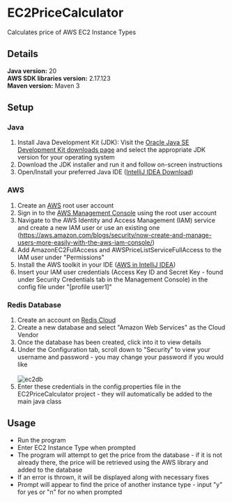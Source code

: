# EC2PriceCalculator
Calculates price of AWS EC2 Instance Types

## Details <br>
**Java version:** 20<br>
**AWS SDK libraries version:** 2.17.123<br>
**Maven version:** Maven 3<br>

## Setup
### Java
1. Install Java Development Kit (JDK): Visit the [Oracle Java SE Development Kit downloads page](https://www.oracle.com/java/technologies/javase-jdk11-downloads.html) and select the appropriate JDK version for your operating system
2. Download the JDK installer and run it and follow on-screen instructions
3. Open/Install your preferred Java IDE ([IntelliJ IDEA Download](https://www.jetbrains.com/idea/download/?var=1&section=windows))
### AWS
1. Create an [AWS](https://aws.amazon.com/) root user account 
2. Sign in to the [AWS Management Console](https://aws.amazon.com/console/) using the root user account
3. Navigate to the AWS Identity and Access Management (IAM) service and create a new IAM user or use an existing one (https://aws.amazon.com/blogs/security/now-create-and-manage-users-more-easily-with-the-aws-iam-console/)
4. Add AmazonEC2FullAccess and AWSPriceListServiceFullAccess to the IAM user under "Permissions"
5. Install the AWS toolkit in your IDE ([AWS in IntelliJ IDEA](https://www.youtube.com/watch?v=KvBFFDYaqSM))
6. Insert your IAM user credentials (Access Key ID and Secret Key - found under Security Credentials tab in the Management Console) in the config file under "[profile user1]"
### Redis Database
1. Create an account on [Redis Cloud](https://redis.com/try-free/)
2. Create a new database and select "Amazon Web Services" as the Cloud Vendor
3. Once the database has been created, click into it to view details
4. Under the Configuration tab, scroll down to "Security" to view your username and password - you may change your password if you would like<br><br>
  ![ec2db](https://github.com/compi314159/EC2PriceCalculator/assets/71290813/1846f628-8a6f-47d8-a7b6-00aff062980f)
5. Enter these credentials in the config.properties file in the EC2PriceCalculator project - they will automatically be added to the main java class

## Usage
* Run the program
* Enter EC2 Instance Type when prompted
* The program will attempt to get the price from the database - if it is not already there, the price will be retrieved using the AWS library and added to the database
* If an error is thrown, it will be displayed along with necessary fixes
* Prompt will appear to find the price of another instance type - input "y" for yes or "n" for no when prompted
